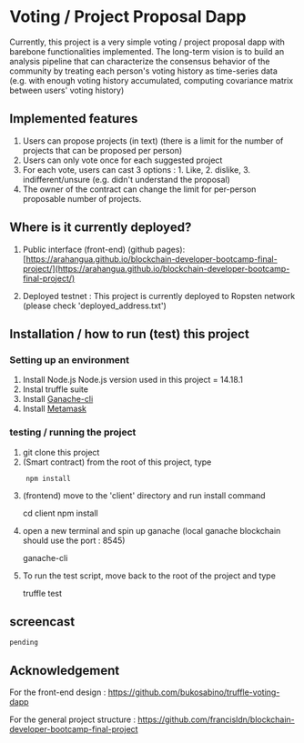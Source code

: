 # Voting / Project Proposal Dapp   
Currently, this project is a very simple voting / project proposal dapp with barebone functionalities implemented. The long-term vision is to build an analysis pipeline that can characterize the consensus behavior of the community by treating each person's voting history as time-series data (e.g. with enough voting history accumulated, computing covariance matrix between users' voting history)

## Implemented features
1. Users can propose projects (in text) (there is a limit for the number of projects that can be proposed per person)
2. Users can only vote once for each suggested project
3. For each vote, users can cast 3 options : 1. Like, 2. dislike, 3. indifferent/unsure (e.g. didn't understand the proposal)
4. The owner of the contract can change the limit for per-person proposable number of projects.

## Where is it currently deployed?
1. Public interface (front-end) (github pages):
[https://arahangua.github.io/blockchain-developer-bootcamp-final-project/](https://arahangua.github.io/blockchain-developer-bootcamp-final-project/)

2. Deployed testnet : 
This project is currently deployed to Ropsten network (please check 'deployed_address.txt')

## Installation / how to run (test) this project
### Setting up an environment
1. Install Node.js
    Node.js version used in this project = 14.18.1
2. Instal truffle suite
3. Install [Ganache-cli](https://www.npmjs.com/package/ganache-cli)
4. Install [Metamask](https://metamask.io/)

### testing / running the project
1. git clone this project
2. (Smart contract) from the root of this project, type
```
    npm install
```    
3. (frontend) move to the 'client' directory and run install command

    cd client
    npm install

4. open a new terminal and spin up ganache (local ganache blockchain should use the port : 8545)

    ganache-cli

4. To run the test script, move back to the root of the project and type

    truffle test

## screencast 
    pending 




## Acknowledgement
For the front-end design : https://github.com/bukosabino/truffle-voting-dapp

For the general project structure : https://github.com/francisldn/blockchain-developer-bootcamp-final-project



  
